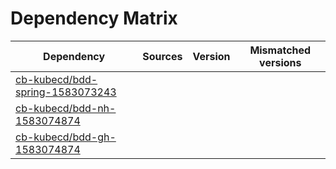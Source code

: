 # Dependency Matrix

Dependency | Sources | Version | Mismatched versions
---------- | ------- | ------- | -------------------
[cb-kubecd/bdd-spring-1583073243](https://github.com/cb-kubecd/bdd-spring-1583073243.git) |  | []() | 
[cb-kubecd/bdd-nh-1583074874](https://github.com/cb-kubecd/bdd-nh-1583074874.git) |  | []() | 
[cb-kubecd/bdd-gh-1583074874](https://github.com/cb-kubecd/bdd-gh-1583074874.git) |  | []() | 
